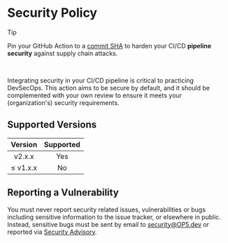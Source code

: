 # Security Policy

> [!TIP]
>
> Pin your GitHub Action to a [commit SHA](https://docs.github.com/en/actions/security-guides/security-hardening-for-github-actions#using-third-party-actions "Security hardening for GitHub Actions.") to harden your CI/CD **pipeline security** against supply chain attacks.

</br>

Integrating security in your CI/CD pipeline is critical to practicing DevSecOps. This action aims to be secure by default, and it should be complemented with your own review to ensure it meets your (organization's) security requirements.

## Supported Versions

| Version | Supported |
| :-----: | :-------: |
|  v2.x.x  |    Yes    |
| ≤ v1.x.x |    No     |

## Reporting a Vulnerability

You must never report security related issues, vulnerabilities or bugs including sensitive information to the issue tracker, or elsewhere in public. Instead, sensitive bugs must be sent by email to <security@OP5.dev> or reported via [Security Advisory](https://github.com/op5dev/prompt-ai/security/advisories/new "Create a new security advisory.").
